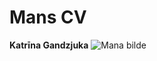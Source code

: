 # Mans CV
**Katrīna Gandzjuka**
![Mana bilde]("C:\Users\katri\OneDrive\Изображения\Mana_bilde.jpeg")